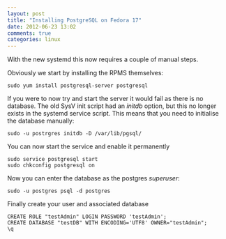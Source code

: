 ```yaml
---
layout: post
title: "Installing PostgreSQL on Fedora 17"
date: 2012-06-23 13:02
comments: true
categories: linux
---
```

With the new systemd this now requires a couple of manual steps.

Obviously we start by installing the RPMS themselves:
```
sudo yum install postgresql-server postgresql
```

If you were to now try and start the server it would fail as there is no database. The old SysV init script had an _initdb_ option, but this no longer exists in the systemd service script. This means that you need to initialise the database manually:
```
sudo -u postrgres initdb -D /var/lib/pgsql/
```

You can now start the service and enable it permanently
```
sudo service postgresql start
sudo chkconfig postgresql on
```

Now you can enter the database as the postgres _superuser_:
```
sudo -u postgres psql -d postgres
```
Finally create your user and associated database
```
CREATE ROLE "testAdmin" LOGIN PASSWORD 'testAdmin';
CREATE DATABASE "testDB" WITH ENCODING='UTF8' OWNER="testAdmin";
\q
```

